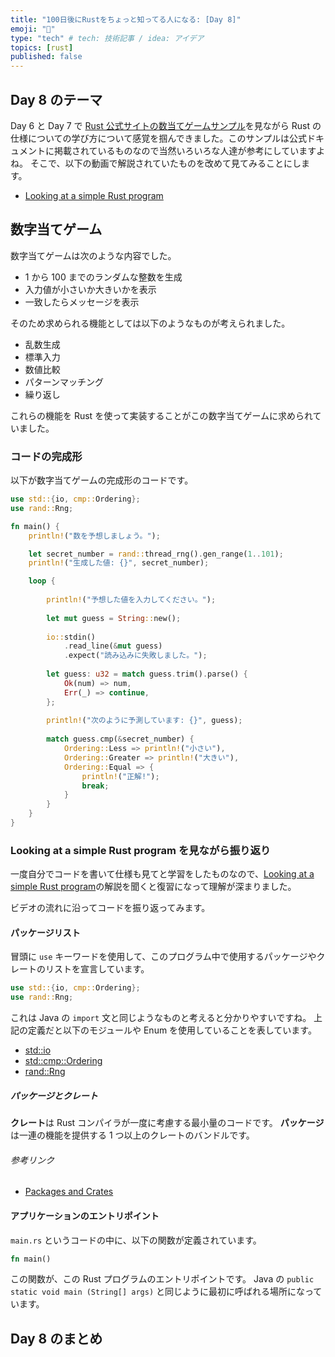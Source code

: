 ```yaml
---
title: "100日後にRustをちょっと知ってる人になる: [Day 8]"
emoji: "🦀"
type: "tech" # tech: 技術記事 / idea: アイデア
topics: [rust]
published: false
---
```


## Day 8 のテーマ

Day 6 と Day 7 で [Rust 公式サイトの数当てゲームサンプル](https://doc.rust-lang.org/book/ch02-00-guessing-game-tutorial.html)を見ながら Rust の仕様についての学び方について感覚を掴んできました。このサンプルは公式ドキュメントに掲載されているものなので当然いろいろな人達が参考にしていますよね。
そこで、以下の動画で解説されていたものを改めて見てみることにします。

- [Looking at a simple Rust program](https://www.youtube.com/watch?v=84FuMPhoqfo)

## 数字当てゲーム

数字当てゲームは次のような内容でした。

- 1 から 100 までのランダムな整数を生成
- 入力値が小さいか大きいかを表示
- 一致したらメッセージを表示

そのため求められる機能としては以下のようなものが考えられました。

- 乱数生成
- 標準入力
- 数値比較
- パターンマッチング
- 繰り返し

これらの機能を Rust を使って実装することがこの数字当てゲームに求められていました。

### コードの完成形

以下が数字当てゲームの完成形のコードです。

```rust
use std::{io, cmp::Ordering};
use rand::Rng;

fn main() {
    println!("数を予想しましょう。");

    let secret_number = rand::thread_rng().gen_range(1..101);
    println!("生成した値: {}", secret_number);

    loop {
      
        println!("予想した値を入力してください。");
        
        let mut guess = String::new();
    
        io::stdin()
            .read_line(&mut guess)
            .expect("読み込みに失敗しました。");
        
        let guess: u32 = match guess.trim().parse() {
            Ok(num) => num,
            Err(_) => continue,
        };
        
        println!("次のように予測しています: {}", guess);
    
        match guess.cmp(&secret_number) {
            Ordering::Less => println!("小さい"),
            Ordering::Greater => println!("大きい"),
            Ordering::Equal => {
                println!("正解!");
                break;
            }
        }
    }
}
```

### Looking at a simple Rust program を見ながら振り返り

一度自分でコードを書いて仕様も見てと学習をしたものなので、[Looking at a simple Rust program](https://www.youtube.com/watch?v=84FuMPhoqfo)の解説を聞くと復習になって理解が深まりました。

ビデオの流れに沿ってコードを振り返ってみます。

#### パッケージリスト

冒頭に `use` キーワードを使用して、このプログラム中で使用するパッケージやクレートのリストを宣言しています。

```rust
use std::{io, cmp::Ordering};
use rand::Rng;
```

これは Java の `import` 文と同じようなものと考えると分かりやすいですね。
上記の定義だと以下のモジュールや Enum を使用していることを表しています。

- [std::io](https://doc.rust-lang.org/std/io/index.html)
- [std::cmp::Ordering](https://doc.rust-lang.org/std/cmp/enum.Ordering.html)
- [rand::Rng](https://docs.rs/rand/0.8.5/rand/trait.Rng.html)

##### パッケージとクレート

**クレート**は Rust コンパイラが一度に考慮する最小量のコードです。
**パッケージ**は一連の機能を提供する 1 つ以上のクレートのバンドルです。

###### 参考リンク

- [Packages and Crates](https://doc.rust-lang.org/book/ch07-01-packages-and-crates.html)

#### アプリケーションのエントリポイント

`main.rs` というコードの中に、以下の関数が定義されています。

```rust
fn main()
```

この関数が、この Rust プログラムのエントリポイントです。
Java の `public static void main (String[] args)` と同じように最初に呼ばれる場所になっています。


## Day 8 のまとめ
